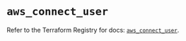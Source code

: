 # `aws_connect_user`

Refer to the Terraform Registry for docs: [`aws_connect_user`](https://registry.terraform.io/providers/hashicorp/aws/5.64.0/docs/resources/connect_user).
